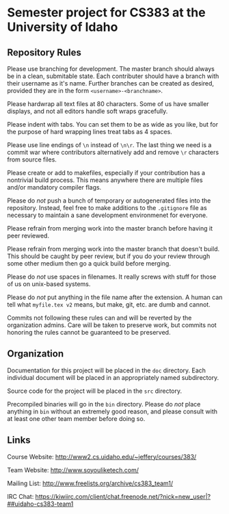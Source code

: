 Semester project for CS383 at the University of Idaho
=====================================================


Repository Rules
----------------

Please use branching for development. The master branch should always be in
a clean, submitable state. Each contributer should have a branch with their
username as it's name. Further branches can be created as desired, provided
they are in the form `<username>-<branchname>`.

Please hardwrap all text files at 80 characters. Some of us have smaller
displays, and not all editors handle soft wraps gracefully.

Please indent with tabs. You can set them to be as wide as you like, but
for the purpose of hard wrapping lines treat tabs as 4 spaces.

Please use line endings of `\n` instead of `\n\r`. The last thing we need
is a commit war where contributors alternatively add and remove `\r`
characters from source files.

Please create or add to makefiles, especially if your contribution has a
nontrivial build process. This means anywhere there are multiple files
and/or mandatory compiler flags.

Please do *not* push a bunch of temporary or autogenerated files into
the repository. Instead, feel free to make additions to the `.gitignore`
file as necessary to maintain a sane development environmenet for everyone.

Please refrain from merging work into the master branch before having it
peer reviewed.

Please refrain from merging work into the master branch that doesn't build.
This should be caught by peer review, but if you do your review through some
other medium then go a quick build before merging.

Please do *not* use spaces in filenames. It really screws with stuff for
those of us on unix-based systems.

Please do *not* put anything in the file name after the extension. A human
can tell what `myfile.tex v2` means, but make, git, etc. are dumb and
cannot.

Commits not following these rules can and will be reverted by the
organization admins. Care will be taken to preserve work, but commits not
honoring the rules cannot be guaranteed to be preserved.


Organization
------------

Documentation for this project will be placed in the `doc` directory. Each
individual document will be placed in an appropriately named subdirectory.

Source code for the project will be placed in the `src` directory.

Precompiled binaries will go in the `bin` directory. Please do *not* place
anything in `bin` without an extremely good reason, and please consult with
at least one other team member before doing so.


Links
-----

Course Website: http://www2.cs.uidaho.edu/~jeffery/courses/383/

Team Website: http://www.soyouliketech.com/

Mailing List: http://www.freelists.org/archive/cs383_team1/

IRC Chat: https://kiwiirc.com/client/chat.freenode.net/?nick=new_user|?##uidaho-cs383-team1
